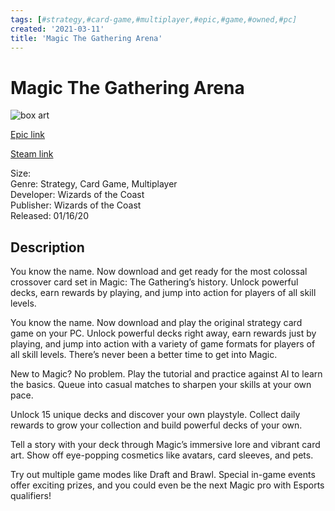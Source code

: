 ```yaml
---
tags: [#strategy,#card-game,#multiplayer,#epic,#game,#owned,#pc]
created: '2021-03-11'
title: 'Magic The Gathering Arena'
---
```

# Magic The Gathering Arena

![box art](https://cdn1.epicgames.com/epic/offer/EGS_WOTC_MTGARENA_N2_STILL-2560x1440-8c5241cf0d667c3fdb33e83a7ae2dca4.jpg?h=270&amp;resize=1&amp;w=480)

[Epic link](https://www.epicgames.com/store/en-US/p/mtg-arena)

[Steam link](https://store.steampowered.com/search/?term=Magic:%20The%20Gathering%20Arena)

Size:   
Genre: Strategy, Card Game, Multiplayer  
Developer:  Wizards of the Coast  
Publisher:  Wizards of the Coast  
Released: 01/16/20  

## Description

You know the name. Now download and get ready for the most colossal crossover card set in Magic: The Gathering’s history. Unlock powerful decks, earn rewards by playing, and jump into action for players of all skill levels.

You know the name. Now download and play the original strategy card game on your PC. Unlock powerful decks right away, earn rewards just by playing, and jump into action with a variety of game formats for players of all skill levels. There’s never been a better time to get into Magic.

New to Magic? No problem. Play the tutorial and practice against AI to learn the basics. Queue into casual matches to sharpen your skills at your own pace.

Unlock 15 unique decks and discover your own playstyle. Collect daily rewards to grow your collection and build powerful decks of your own. 

Tell a story with your deck through Magic’s immersive lore and vibrant card art. Show off eye-popping cosmetics like avatars, card sleeves, and pets.

Try out multiple game modes like Draft and Brawl. Special in-game events offer exciting prizes, and you could even be the next Magic pro with Esports qualifiers!
